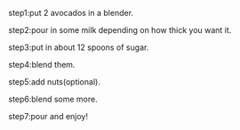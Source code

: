 step1:put 2 avocados in a blender.

step2:pour in some milk depending on how thick you want it.

step3:put in about 12 spoons of sugar.

step4:blend them.

step5:add nuts(optional).

step6:blend some more.

step7:pour and enjoy!